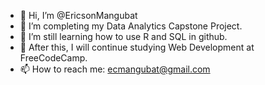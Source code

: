 - 👋 Hi, I’m @EricsonMangubat
- 👀 I’m completing my Data Analytics Capstone Project.
- 🌱 I’m still learning how to use R and SQL in github.
- 💞️ After this, I will continue studying Web Development at FreeCodeCamp. 
- 📫 How to reach me: ecmangubat@gmail.com

<!---
EricsonMangubat/EricsonMangubat is a ✨ special ✨ repository because its `README.md` (this file) appears on your GitHub profile.
You can click the Preview link to take a look at your changes.
--->
